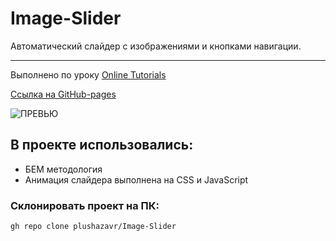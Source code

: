 # Image-Slider

Автоматический слайдер с изображениями и кнопками навигации.

-----

Выполнено по уроку [Online Tutorials](https://youtu.be/0wvrlOyGlq0)

[Ссылка на GitHub-pages](https://plushazavr.github.io/Image-Slider/) 

![ПРЕВЬЮ](https://github.com/plushazavr/IMG/blob/fb2092d00785b1d0b98d8b2220383c6640ac9c31/slider.gif) 

## В проекте использовались: 
* БЕМ методология
* Анимация слайдера выполнена на CSS и JavaScript

### Склонировать проект на ПК:
    gh repo clone plushazavr/Image-Slider
